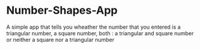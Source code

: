 # Number-Shapes-App

A simple app that tells you wheather the number that you entered is a triangular number, a square number, both : a triangular and square number or neither a square nor a triangular number
